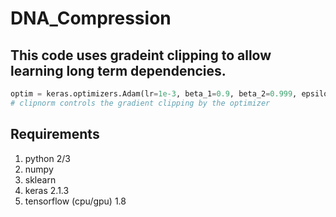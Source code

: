# DNA_Compression

## This code uses gradeint clipping to allow learning long term dependencies.
```python
optim = keras.optimizers.Adam(lr=1e-3, beta_1=0.9, beta_2=0.999, epsilon=None, decay=0.0, amsgrad=False, clipnorm=0.05)
# clipnorm controls the gradient clipping by the optimizer
```
## Requirements
1. python 2/3
2. numpy
3. sklearn
4. keras 2.1.3
5. tensorflow (cpu/gpu) 1.8

